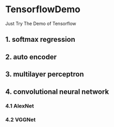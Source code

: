 # TensorflowDemo
Just Try The Demo of Tensorflow

## 1. softmax regression

## 2. auto encoder

## 3. multilayer perceptron

## 4. convolutional neural network
### 4.1 AlexNet
### 4.2 VGGNet
